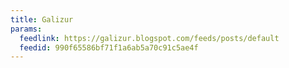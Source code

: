 ```yaml
---
title: Galizur
params:
  feedlink: https://galizur.blogspot.com/feeds/posts/default
  feedid: 990f65586bf71f1a6ab5a70c91c5ae4f
---
```

